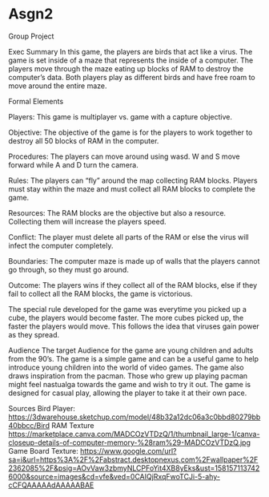# Asgn2

Group Project

Exec Summary
In this game, the players are birds that act like a virus. The game is set inside of a maze that represents the inside of a computer. The players move through the maze eating up blocks of RAM to destroy the computer’s data. Both players play as different birds and have free roam to move around the entire maze. 

Formal Elements

Players:
This game is multiplayer vs. game with a capture objective. 

Objective:
The objective of the game is for the players to work together to destroy all 50 blocks of RAM in the computer. 

Procedures:
The players can move around using wasd. W and S move forward while A and D turn the camera.

Rules: 
The players can “fly” around the map collecting RAM blocks. Players must stay within the maze and must collect all RAM blocks to complete the game. 

Resources:
The RAM blocks are the objective but also a resource. Collecting them will increase the players speed.

Conflict:
The player must delete all parts of the RAM or else the virus will infect the computer completely. 

Boundaries:
The computer maze is made up of walls that the players cannot go through, so they must go around.

Outcome:
The players wins if they collect all of the RAM blocks, else if they fail to collect all the RAM blocks, the game is victorious.

The special rule developed for the game was everytime you picked up a cube, the players would become faster. The more cubes picked up, the faster the players would move. This follows the idea that viruses gain power as they spread. 

Audience
The target Audience for the game are young children and adults from the 90’s. The game is a simple game and can be a useful game to help introduce young children into the world of video games. The game also draws inspiration from the pacman. Those who grew up playing pacman might feel nastualga towards the game and wish to try it out. The game is designed for casual play, allowing the player to take it at their own pace.



Sources
Bird Player: 
https://3dwarehouse.sketchup.com/model/48b32a12dc06a3c0bbd80279bb40bbcc/Bird
RAM Texture
https://marketplace.canva.com/MADCOzVTDzQ/1/thumbnail_large-1/canva-closeup-details-of-computer-memory-%28ram%29-MADCOzVTDzQ.jpg
Game Board Texture:
https://www.google.com/url?sa=i&url=https%3A%2F%2Fabstract.desktopnexus.com%2Fwallpaper%2F2362085%2F&psig=AOvVaw3zbmyNLCPFoYit4XB8yEks&ust=1581571137426000&source=images&cd=vfe&ved=0CAIQjRxqFwoTCJi-5-ahy-cCFQAAAAAdAAAAABAE

